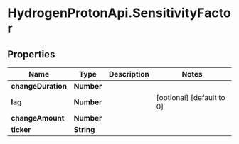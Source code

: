 # HydrogenProtonApi.SensitivityFactor

## Properties
Name | Type | Description | Notes
------------ | ------------- | ------------- | -------------
**changeDuration** | **Number** |  | 
**lag** | **Number** |  | [optional] [default to 0]
**changeAmount** | **Number** |  | 
**ticker** | **String** |  | 


